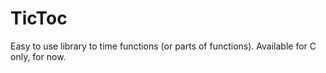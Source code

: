 TicToc
======

Easy to use library to time functions (or parts of functions). Available for C only, for now.
